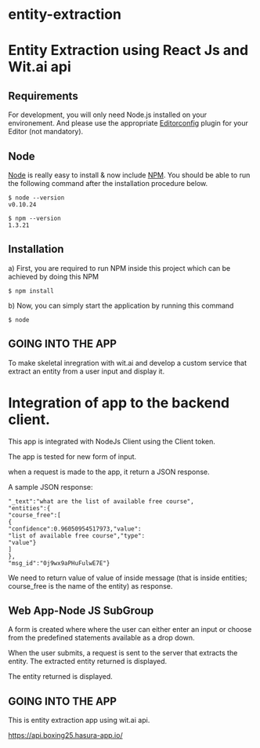 # entity-extraction

# Entity Extraction using React Js and Wit.ai api

## Requirements

For development, you will only need Node.js installed on your environement.
And please use the appropriate [Editorconfig](http://editorconfig.org/) plugin for your Editor (not mandatory).

## Node

[Node](http://nodejs.org/) is really easy to install & now include [NPM](https://npmjs.org/).
You should be able to run the following command after the installation procedure
below.

    $ node --version
    v0.10.24

    $ npm --version
    1.3.21

## Installation

a) First, you are required to run NPM inside this project which can be achieved by doing this NPM

    $ npm install

b) Now, you can simply start the application by running this command 

    $ node
 ## GOING INTO THE APP
To make skeletal inregration with wit.ai and develop a custom service that extract an entity from a user input and display it.

# Integration of app to the backend client.
This app is integrated with NodeJs Client using the Client token.

The app is tested for new form of input.

when a request is made to the app, it return a JSON response.

A sample JSON response:

```{
"_text":"what are the list of available free course",
"entities":{
"course_free":[
{
"confidence":0.96050954517973,"value":
"list of available free course","type":
"value"}
]
},
"msg_id":"0j9wx9aPHuFulwE7E"}
```
We need to return value of value of inside message (that is inside entities; course_free is the name of the entity) as response.

## Web App-Node JS SubGroup

A form is created where where the user can either enter an input or choose from the predefined statements available as a drop down.

When the user submits, a request is sent to the server that extracts the entity. The extracted entity returned is displayed.

The entity returned is displayed.

## GOING INTO THE APP

This is entity extraction app using wit.ai api.

https://api.boxing25.hasura-app.io/
